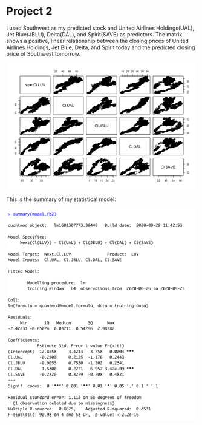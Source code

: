 # Project 2

I used Southwest as my predicted stock and United Airlines Holdings(UAL), Jet Blue(JBLU), Delta(DAL), and Spirit(SAVE) as predictors. The matrix shows a positive, linear relationship between the closing prices of United Airlines Holdings, Jet Blue, Delta, and Spirit today and the predicted closing price of Southwest tomorrow.  

![](Rplot20.png)

This is the summary of my statistical model:

![](project2part2.png)

